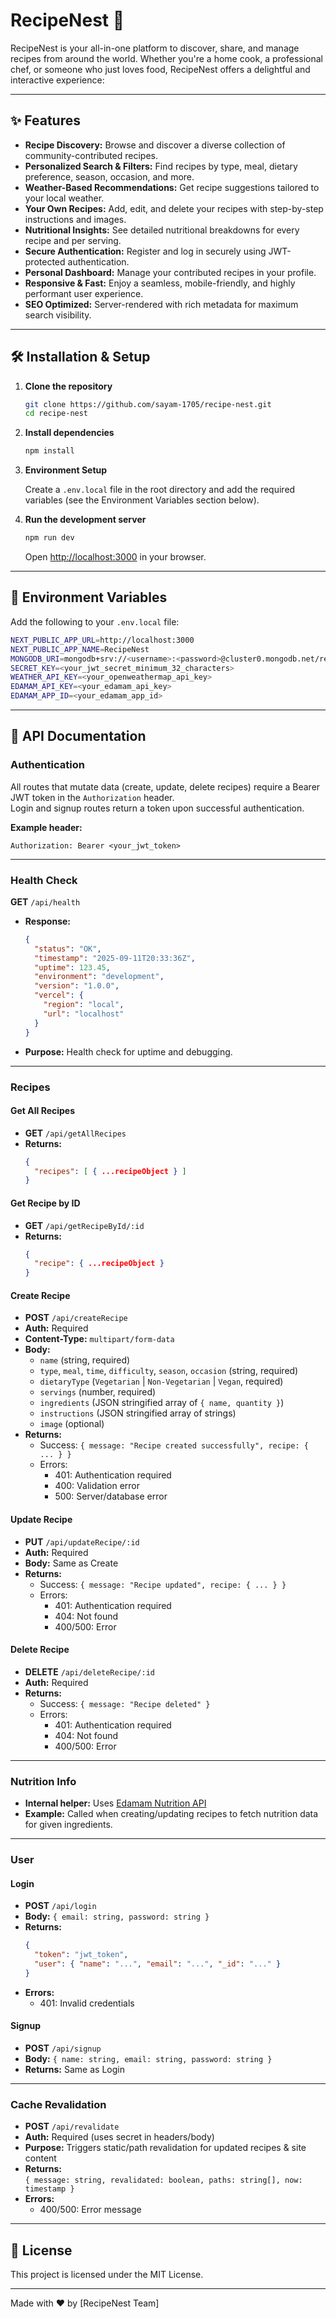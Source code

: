 # RecipeNest 🍳

RecipeNest is your all-in-one platform to discover, share, and manage recipes from around the world. Whether you're a home cook, a professional chef, or someone who just loves food, RecipeNest offers a delightful and interactive experience:

---

## ✨ Features

- **Recipe Discovery:** Browse and discover a diverse collection of community-contributed recipes.
- **Personalized Search & Filters:** Find recipes by type, meal, dietary preference, season, occasion, and more.
- **Weather-Based Recommendations:** Get recipe suggestions tailored to your local weather.
- **Your Own Recipes:** Add, edit, and delete your recipes with step-by-step instructions and images.
- **Nutritional Insights:** See detailed nutritional breakdowns for every recipe and per serving.
- **Secure Authentication:** Register and log in securely using JWT-protected authentication.
- **Personal Dashboard:** Manage your contributed recipes in your profile.
- **Responsive & Fast:** Enjoy a seamless, mobile-friendly, and highly performant user experience.
- **SEO Optimized:** Server-rendered with rich metadata for maximum search visibility.

---

## 🛠️ Installation & Setup

1. **Clone the repository**

   ```bash
   git clone https://github.com/sayam-1705/recipe-nest.git
   cd recipe-nest
   ```

2. **Install dependencies**

   ```bash
   npm install
   ```

3. **Environment Setup**

   Create a `.env.local` file in the root directory and add the required variables (see the Environment Variables section below).

4. **Run the development server**

   ```bash
   npm run dev
   ```

   Open [http://localhost:3000](http://localhost:3000) in your browser.

---

## 🔐 Environment Variables

Add the following to your `.env.local` file:

```bash
NEXT_PUBLIC_APP_URL=http://localhost:3000
NEXT_PUBLIC_APP_NAME=RecipeNest
MONGODB_URI=mongodb+srv://<username>:<password>@cluster0.mongodb.net/recipe-nest?retryWrites=true&w=majority
SECRET_KEY=<your_jwt_secret_minimum_32_characters>
WEATHER_API_KEY=<your_openweathermap_api_key>
EDAMAM_API_KEY=<your_edamam_api_key>
EDAMAM_APP_ID=<your_edamam_app_id>
```

---

## 📝 API Documentation

### Authentication

All routes that mutate data (create, update, delete recipes) require a Bearer JWT token in the `Authorization` header.  
Login and signup routes return a token upon successful authentication.

**Example header:**

```
Authorization: Bearer <your_jwt_token>
```

---

### Health Check

**GET** `/api/health`

- **Response:**
  ```json
  {
    "status": "OK",
    "timestamp": "2025-09-11T20:33:36Z",
    "uptime": 123.45,
    "environment": "development",
    "version": "1.0.0",
    "vercel": {
      "region": "local",
      "url": "localhost"
    }
  }
  ```
- **Purpose:** Health check for uptime and debugging.

---

### Recipes

#### Get All Recipes

- **GET** `/api/getAllRecipes`
- **Returns:**
  ```json
  {
    "recipes": [ { ...recipeObject } ]
  }
  ```

#### Get Recipe by ID

- **GET** `/api/getRecipeById/:id`
- **Returns:**
  ```json
  {
    "recipe": { ...recipeObject }
  }
  ```

#### Create Recipe

- **POST** `/api/createRecipe`
- **Auth:** Required
- **Content-Type:** `multipart/form-data`
- **Body:**
  - `name` (string, required)
  - `type`, `meal`, `time`, `difficulty`, `season`, `occasion` (string, required)
  - `dietaryType` (`Vegetarian` | `Non-Vegetarian` | `Vegan`, required)
  - `servings` (number, required)
  - `ingredients` (JSON stringified array of `{ name, quantity }`)
  - `instructions` (JSON stringified array of strings)
  - `image` (optional)
- **Returns:**
  - Success: `{ message: "Recipe created successfully", recipe: { ... } }`
  - Errors:
    - 401: Authentication required
    - 400: Validation error
    - 500: Server/database error

#### Update Recipe

- **PUT** `/api/updateRecipe/:id`
- **Auth:** Required
- **Body:** Same as Create
- **Returns:**
  - Success: `{ message: "Recipe updated", recipe: { ... } }`
  - Errors:
    - 401: Authentication required
    - 404: Not found
    - 400/500: Error

#### Delete Recipe

- **DELETE** `/api/deleteRecipe/:id`
- **Auth:** Required
- **Returns:**
  - Success: `{ message: "Recipe deleted" }`
  - Errors:
    - 401: Authentication required
    - 404: Not found
    - 400/500: Error

---

### Nutrition Info

- **Internal helper:** Uses [Edamam Nutrition API](https://developer.edamam.com/edamam-nutrition-api)
- **Example:** Called when creating/updating recipes to fetch nutrition data for given ingredients.

---

### User

#### Login

- **POST** `/api/login`
- **Body:** `{ email: string, password: string }`
- **Returns:**
  ```json
  {
    "token": "jwt_token",
    "user": { "name": "...", "email": "...", "_id": "..." }
  }
  ```
- **Errors:**
  - 401: Invalid credentials

#### Signup

- **POST** `/api/signup`
- **Body:** `{ name: string, email: string, password: string }`
- **Returns:** Same as Login

---

### Cache Revalidation

- **POST** `/api/revalidate`
- **Auth:** Required (uses secret in headers/body)
- **Purpose:** Triggers static/path revalidation for updated recipes & site content
- **Returns:**  
  `{ message: string, revalidated: boolean, paths: string[], now: timestamp }`
- **Errors:**
  - 400/500: Error message

---

## 📄 License

This project is licensed under the MIT License.

---

Made with ❤️ by [RecipeNest Team]
